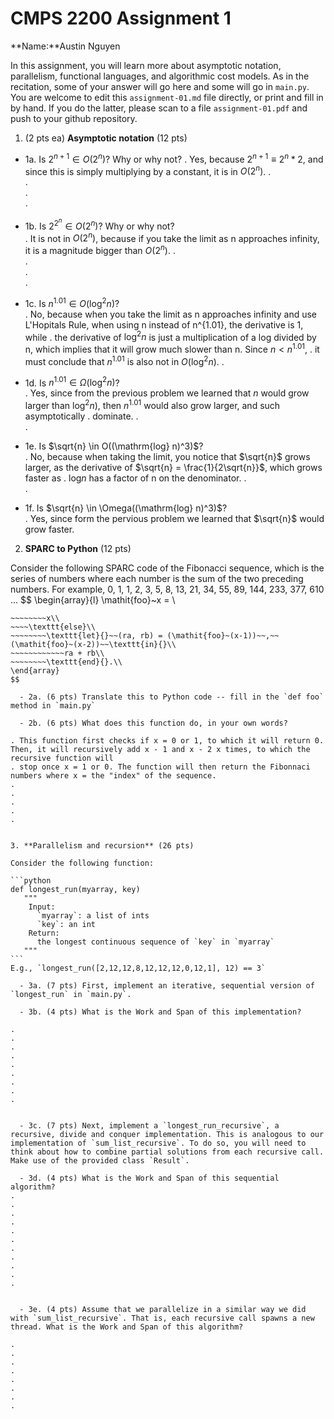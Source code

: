 

# CMPS 2200 Assignment 1

**Name:**Austin Nguyen


In this assignment, you will learn more about asymptotic notation, parallelism, functional languages, and algorithmic cost models. As in the recitation, some of your answer will go here and some will go in `main.py`. You are welcome to edit this `assignment-01.md` file directly, or print and fill in by hand. If you do the latter, please scan to a file `assignment-01.pdf` and push to your github repository. 
  
  

1. (2 pts ea) **Asymptotic notation** (12 pts)

  - 1a. Is $2^{n+1} \in O(2^n)$? Why or why not? 
.  Yes, because $2^{n+1} \equiv 2^{n} * 2$, and since this is simply multiplying by a constant, it is in $O(2^n)$.
.  
.  
.  
. 
  - 1b. Is $2^{2^n} \in O(2^n)$? Why or why not?     
.  It is not in $O(2^n)$, because if you take the limit as n approaches infinity, it is a magnitude bigger than $O(2^n)$.
.  
.  
.  
.  
  - 1c. Is $n^{1.01} \in O(\mathrm{log}^2 n)$?    
.  No, because when you take the limit as n approaches infinity and use L'Hopitals Rule, when using n instead of n^{1.01}, the derivative is 1, while
.  the derivative of $\mathrm{log}^2 n$ is just a multiplication of a log divided by n, which implies that it will grow much slower than n. Since $n < n^{1.01}$,
.  it must conclude that $n^{1.01}$ is also not in $O(\mathrm{log}^2 n)$.
.  

  - 1d. Is $n^{1.01} \in \Omega(\mathrm{log}^2 n)$?  
.  Yes, since from the previous problem we learned that $n$ would grow larger than $\mathrm{log}^2 n)$, then $n^{1.01}$ would also grow larger, and such asymptotically
.  dominate.
.  
.  
  - 1e. Is $\sqrt{n} \in O((\mathrm{log} n)^3)$?  
.  No, because when taking the limit, you notice that $\sqrt{n}$ grows larger, as the derivative of $\sqrt{n} = \frac{1}{2\sqrt{n}}$, which grows faster as
.  $\mathrm{log} n$ has a factor of n on the denominator.
.  
.  
  - 1f. Is $\sqrt{n} \in \Omega((\mathrm{log} n)^3)$?  
.  Yes, since form the pervious problem we learned that $\sqrt{n}$ would grow faster.


2. **SPARC to Python** (12 pts)

Consider the following SPARC code of the Fibonacci sequence, which is the series of numbers where each number is the sum of the two preceding numbers. For example, 0, 1, 1, 2, 3, 5, 8, 13, 21, 34, 55, 89, 144, 233, 377, 610 ... 
$$
\begin{array}{l}
\mathit{foo}~x =   \\
~~~~\texttt{if}{}~~x \le 1~~\texttt{then}{}\\
~~~~~~~~x\\   
~~~~\texttt{else}\\
~~~~~~~~\texttt{let}{}~~(ra, rb) = (\mathit{foo}~(x-1))~~,~~(\mathit{foo}~(x-2))~~\texttt{in}{}\\  
~~~~~~~~~~~~ra + rb\\  
~~~~~~~~\texttt{end}{}.\\
\end{array}
$$ 

  - 2a. (6 pts) Translate this to Python code -- fill in the `def foo` method in `main.py`  

  - 2b. (6 pts) What does this function do, in your own words?  

. This function first checks if x = 0 or 1, to which it will return 0. Then, it will recursively add x - 1 and x - 2 x times, to which the recursive function will 
. stop once x = 1 or 0. The function will then return the Fibonnaci numbers where x = the "index" of the sequence.
.  
.  
.  
.  
.  
  

3. **Parallelism and recursion** (26 pts)

Consider the following function:  

```python
def longest_run(myarray, key)
   """
    Input:
      `myarray`: a list of ints
      `key`: an int
    Return:
      the longest continuous sequence of `key` in `myarray`
   """
```
E.g., `longest_run([2,12,12,8,12,12,12,0,12,1], 12) == 3`  
 
  - 3a. (7 pts) First, implement an iterative, sequential version of `longest_run` in `main.py`.  

  - 3b. (4 pts) What is the Work and Span of this implementation?  

.  
.  
.  
.  
.  
.  
.  
.  
.  


  - 3c. (7 pts) Next, implement a `longest_run_recursive`, a recursive, divide and conquer implementation. This is analogous to our implementation of `sum_list_recursive`. To do so, you will need to think about how to combine partial solutions from each recursive call. Make use of the provided class `Result`.   

  - 3d. (4 pts) What is the Work and Span of this sequential algorithm?  
.  
.  
.  
.  
.  
.  
.  
.  
.  
.  
.  


  - 3e. (4 pts) Assume that we parallelize in a similar way we did with `sum_list_recursive`. That is, each recursive call spawns a new thread. What is the Work and Span of this algorithm?  

.  
.  
.  
.  
.  
.  
.  
.  

